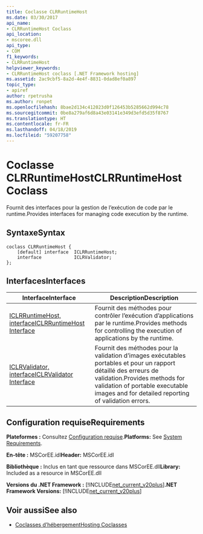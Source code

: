 ```yaml
---
title: Coclasse CLRRuntimeHost
ms.date: 03/30/2017
api_name:
- CLRRuntimeHost Coclass
api_location:
- mscoree.dll
api_type:
- COM
f1_keywords:
- CLRRuntimeHost
helpviewer_keywords:
- CLRRuntimeHost coclass [.NET Framework hosting]
ms.assetid: 2ac9cbf5-8a2d-4e4f-8831-0dad8ef0a897
topic_type:
- apiref
author: rpetrusha
ms.author: ronpet
ms.openlocfilehash: 8bae2d134c412023d0f126453b5285662d994c78
ms.sourcegitcommit: 0be8a279af6d8a43e03141e349d3efd5d35f8767
ms.translationtype: HT
ms.contentlocale: fr-FR
ms.lasthandoff: 04/18/2019
ms.locfileid: "59207758"
---
```

# <a name="clrruntimehost-coclass"></a><span data-ttu-id="ec3e7-102">Coclasse CLRRuntimeHost</span><span class="sxs-lookup"><span data-stu-id="ec3e7-102">CLRRuntimeHost Coclass</span></span>
<span data-ttu-id="ec3e7-103">Fournit des interfaces pour la gestion de l’exécution de code par le runtime.</span><span class="sxs-lookup"><span data-stu-id="ec3e7-103">Provides interfaces for managing code execution by the runtime.</span></span>  
  
## <a name="syntax"></a><span data-ttu-id="ec3e7-104">Syntaxe</span><span class="sxs-lookup"><span data-stu-id="ec3e7-104">Syntax</span></span>  
  
```  
coclass CLRRuntimeHost {  
    [default] interface  ICLRRuntimeHost;  
    interface            ICLRValidator;  
};  
```  
  
## <a name="interfaces"></a><span data-ttu-id="ec3e7-105">Interfaces</span><span class="sxs-lookup"><span data-stu-id="ec3e7-105">Interfaces</span></span>  
  
|<span data-ttu-id="ec3e7-106">Interface</span><span class="sxs-lookup"><span data-stu-id="ec3e7-106">Interface</span></span>|<span data-ttu-id="ec3e7-107">Description</span><span class="sxs-lookup"><span data-stu-id="ec3e7-107">Description</span></span>|  
|---------------|-----------------|  
|[<span data-ttu-id="ec3e7-108">ICLRRuntimeHost, interface</span><span class="sxs-lookup"><span data-stu-id="ec3e7-108">ICLRRuntimeHost Interface</span></span>](../../../../docs/framework/unmanaged-api/hosting/iclrruntimehost-interface.md)|<span data-ttu-id="ec3e7-109">Fournit des méthodes pour contrôler l’exécution d’applications par le runtime.</span><span class="sxs-lookup"><span data-stu-id="ec3e7-109">Provides methods for controlling the execution of applications by the runtime.</span></span>|  
|[<span data-ttu-id="ec3e7-110">ICLRValidator, interface</span><span class="sxs-lookup"><span data-stu-id="ec3e7-110">ICLRValidator Interface</span></span>](../../../../docs/framework/unmanaged-api/hosting/iclrvalidator-interface.md)|<span data-ttu-id="ec3e7-111">Fournit des méthodes pour la validation d’images exécutables portables et pour un rapport détaillé des erreurs de validation.</span><span class="sxs-lookup"><span data-stu-id="ec3e7-111">Provides methods for validation of portable executable images and for detailed reporting of validation errors.</span></span>|  
  
## <a name="requirements"></a><span data-ttu-id="ec3e7-112">Configuration requise</span><span class="sxs-lookup"><span data-stu-id="ec3e7-112">Requirements</span></span>  
 <span data-ttu-id="ec3e7-113">**Plateformes :** Consultez [Configuration requise](../../../../docs/framework/get-started/system-requirements.md).</span><span class="sxs-lookup"><span data-stu-id="ec3e7-113">**Platforms:** See [System Requirements](../../../../docs/framework/get-started/system-requirements.md).</span></span>  
  
 <span data-ttu-id="ec3e7-114">**En-tête :** MSCorEE.idl</span><span class="sxs-lookup"><span data-stu-id="ec3e7-114">**Header:** MSCorEE.idl</span></span>  
  
 <span data-ttu-id="ec3e7-115">**Bibliothèque :** Inclus en tant que ressource dans MSCorEE.dll</span><span class="sxs-lookup"><span data-stu-id="ec3e7-115">**Library:** Included as a resource in MSCorEE.dll</span></span>  
  
 <span data-ttu-id="ec3e7-116">**Versions du .NET Framework :** [!INCLUDE[net_current_v20plus](../../../../includes/net-current-v20plus-md.md)]</span><span class="sxs-lookup"><span data-stu-id="ec3e7-116">**.NET Framework Versions:** [!INCLUDE[net_current_v20plus](../../../../includes/net-current-v20plus-md.md)]</span></span>  
  
## <a name="see-also"></a><span data-ttu-id="ec3e7-117">Voir aussi</span><span class="sxs-lookup"><span data-stu-id="ec3e7-117">See also</span></span>

- [<span data-ttu-id="ec3e7-118">Coclasses d’hébergement</span><span class="sxs-lookup"><span data-stu-id="ec3e7-118">Hosting Coclasses</span></span>](../../../../docs/framework/unmanaged-api/hosting/hosting-coclasses.md)

